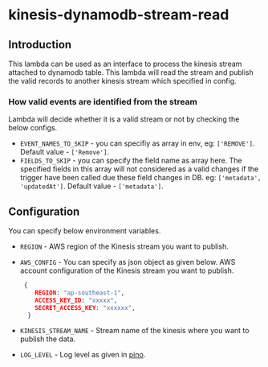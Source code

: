 # kinesis-dynamodb-stream-read

## Introduction

This lambda can be used as an interface to process the kinesis stream attached to dynamodb table. This lambda will read the stream and publish the valid records to another kinesis stream which specified in config.

### How valid events are identified from the stream

Lambda will decide whether it is a valid stream or not by checking the below configs.

- `EVENT_NAMES_TO_SKIP` - you can specifiy as array in env, eg: `['REMOVE']`. Default value - `['Remove']`.
- `FIELDS_TO_SKIP` - you can specify the field name as array here. The specified fields in this array will not considered as a valid changes if the trigger have been called due these field changes in DB. eg: `['metadata', 'updatedAt']`. Default value - `['metadata']`.


## Configuration

You can specify below environment variables.

- `REGION` - AWS region of the Kinesis stream you want to publish.
- `AWS_CONFIG` - You can specify as json object as given below. AWS account configuration of the Kinesis stream you want to publish.
  
  ```json
   {
      REGION: "ap-southeast-1",
      ACCESS_KEY_ID: "xxxxx",
      SECRET_ACCESS_KEY: "xxxxxx",
    }
  ```
- `KINESIS_STREAM_NAME` - Stream name of the kinesis where you want to publish the data.
- `LOG_LEVEL` - Log level as given in [pino](https://www.npmjs.com/package/pino).